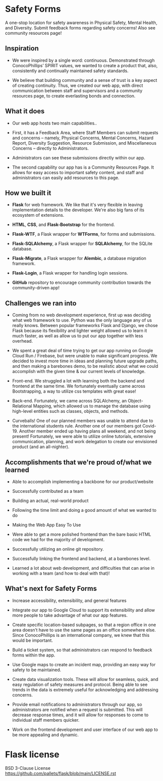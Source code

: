 # Safety Forms
A one-stop location for safety awareness in Physical Safety, Mental Health, and Diversity. Submit feedback forms regarding safety concerns! Also see community resources page!

## Inspiration

* We were inspired by a single word: continuous. Demonstrated through ConocoPhillips’ SPIRIT values, we wanted to create a product that, also, consistently and continually maintained safety standards. 
  
* We believe that building community and a sense of trust is a key aspect of creating continuity. Thus, we created our web app, with direct communication between staff and supervisors and a community resources page, to create everlasting bonds and connection.

## What it does
* Our web app hosts two main capabilities.. 
  
* First, it has a Feedback Area, where Staff Members can submit requests and concerns – namely, Physical Concerns, Mental Concerns, Hazard Report, Diversity Suggestion, Resource Submission, and Miscellaneous Concerns – directly to Administrators.
  
* Administrators can see these submissions directly within our app.
  
* The second capability our app has is a Community Resources Page. It allows for easy access to important safety content, and staff and administrators can easily add resources to this page.


## How we built it
* <b>Flask</b> for web framework. We like that it's very flexible in leaving implementation details to the developer. We're also big fans of its ecosystem of extensions.

* <b>HTML</b>, <b>CSS</b>, and <b>Flask-Bootstrap</b> for the frontend.

* <b>Flask-WTF</b>, a Flask wrapper for <b>WTForms</b>, for forms and submissions.

* <b>Flask-SQLAlchemy</b>, a Flask wrapper for <b>SQLAlchemy</b>, for the SQLite database.

* <b>Flask-Migrate</b>, a Flask wrapper for <b>Alembic</b>, a database migration framework.

* <b>Flask-Login</b>, a Flask wrapper for handling login sessions.

* <b>GitHub</b> repository to encourage community contribution towards the community-driven app!

## Challenges we ran into

* Coming from no web development experience, first up was deciding what web framework to use. Python was the only language any of us really knows. Between popular frameworks Flask and Django, we chose Flask because its flexibility and lighter weight allowed us to learn it much faster, as well as allow us to put our app together with less overhead.

* We spent a great deal of time trying to get our app running on Google Cloud Run / Firebase, but were unable to make significant progress. We decided to invest more time in ideas and planning future upgrade paths, and then making a barebones demo, to be realistic about what we could accomplish with the given time & our current levels of knowledge.

* Front-end. We struggled a lot with learning both the backend and frontend at the same time. We fortunately eventually came across Bootstrapping, a way to utilize css templates with great ease!

* Back-end. Fortunately, we came across SQLAlchemy, an Object-Relational Mapping, which allowed us to manage the database using high-level entities such as classes, objects, and methods. 

* Curveballs! One of our planned members was unable to attend due to the international students rule. Another one of our members got Covid-19. Another member ended up having plans all weekend, and not being present! Fortunately, we were able to utilize online tutorials, extensive communication, planning, and work delegation to create our envisioned product (and an all-nighter).

## Accomplishments that we're proud of/what we learned

* Able to accomplish implementing a backbone for our product/website
* Successfully contributed as a team
* Building an actual, real-world product
* Following the time limit and doing a good amount of what we wanted to do
* Making the Web App Easy To Use
  
* Were able to get a more polished frontend than the bare basic HTML code we had for the majority of development.
  
* Successfully utilizing an online git repository.
  
* Successfully linking the frontend and backend, at a barebones level.
* Learned a lot about web development, and difficulties that can arise in working with a team (and how to deal with that)!


## What's next for Safety Forms

* Increase accessibility, extensibility, and general features

* Integrate our app to Google Cloud to support its extensibility and allow more people to take advantage of what our app features. 
* Create specific location-based subpages, so that a region office in one area doesn’t have to use the same pages as an office somewhere else. Since ConocoPhillips is an international company, we knew that this would be important. 
* Build a ticket system, so that administrators can respond to feedback forms within the app. 
* Use Google maps to create an incident map, providing an easy way for safety to be maintained. 
  
* Create data visualization tools. These will allow for seamless, quick, and easy regulation of safety measures and protocol. Being able to see trends in the data is extremely useful for acknowledging and addressing concerns.
* Provide email notifications to administrators through our app, so administrators are notified when a request is submitted. This will decrease response times, and it will allow for responses to come to individual staff members quicker. 
* Work on the frontend development and user interface of our web app to be more appealing and dynamic.

# Flask license
BSD 3-Clause License https://github.com/pallets/flask/blob/main/LICENSE.rst
